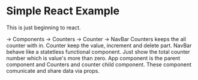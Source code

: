 # Simple React Example
This is just beginning to react. 

-> Components
    -> Counters
    -> Counter
    -> NavBar 
    Counters keeps the all counter with in.
    Counter keep the value, increment and delete part.
    NavBar behave like a statetless functional component. Just show the total counter number which is value's more than zero.
    App component is the parent component and Counters and counter child component. These component comunicate and share data 
    via props.
    
    
    
    
